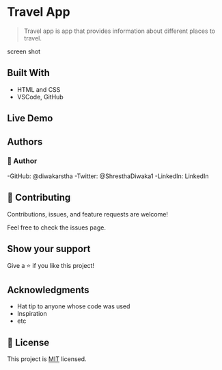 # Travel App

> Travel app is app that provides information about different places to travel.

screen shot

## Built With
- HTML and CSS
- VSCode, GitHub

## Live Demo


## Authors

### 👤 Author
-GitHub: @diwakarstha
-Twitter: @ShresthaDiwaka1
-LinkedIn: LinkedIn

## 🤝 Contributing
Contributions, issues, and feature requests are welcome!

Feel free to check the issues page.

## Show your support
Give a ⭐️ if you like this project!

## Acknowledgments
- Hat tip to anyone whose code was used
- Inspiration
- etc
## 📝 License
This project is [MIT](./LICENSE.md) licensed.
